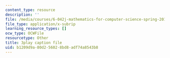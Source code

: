 ```yaml
---
content_type: resource
description: ''
file: /media/courses/6-042j-mathematics-for-computer-science-spring-2015/b1209d9a80d256028bd8adf74a8543b8_n4KKgKpp--0.vtt
file_type: application/x-subrip
learning_resource_types: []
ocw_type: OCWFile
resourcetype: Other
title: 3play caption file
uid: b1209d9a-80d2-5602-8bd8-adf74a8543b8
---
```

